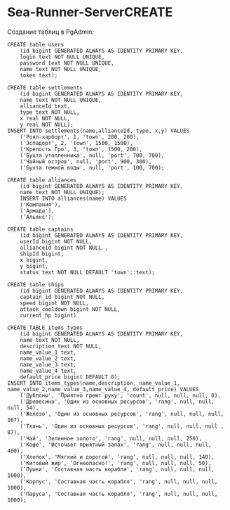 # Sea-Runner-ServerCREATE

Создание таблиц в PgAdmin:

    CREATE table users 
        (id bigint GENERATED ALWAYS AS IDENTITY PRIMARY KEY,
        login text NOT NULL UNIQUE,
        password text NOT NULL UNIQUE,
        name text NOT NULL UNIQUE,
        token text);
        
    CREATE table settlements 
        (id bigint GENERATED ALWAYS AS IDENTITY PRIMARY KEY,
        name text NOT NULL UNIQUE,
        allianceId text,
        type text NOT NULL,
        x real NOT NULL,
        y real NOT NULL);
    INSERT INTO settlements(name,allianceId, type, x,y) VALUES 
        ('Роял-харборт', 1, 'town', 200, 200),
        ('Эспадорт', 2, 'town', 1500, 1500),
        ('Крепость Гро', 3, 'town', 1500, 200),
        ('Бухта утопленника', null, 'port', 700, 700),
        ('Чайный остров', null, 'port', 900, 300),
        ('Бухта темной воды', null, 'port', 100, 700);

    CREATE table alliances 
        (id bigint GENERATED ALWAYS AS IDENTITY PRIMARY KEY,
        name text NOT NULL UNIQUE);
        INSERT INTO alliances(name) VALUES 
        ('Компания'),
        ('Армада'),
        ('Альянс');

    CREATE table captains 
        (id bigint GENERATED ALWAYS AS IDENTITY PRIMARY KEY,
        userId bigint NOT NULL,
        allianceId bigint NOT NULL ,
        shipId bigint,
        x bigint,
        y bigint,
        status text NOT NULL DEFAULT 'town'::text);
    
    CREATE table ships 
        (id bigint GENERATED ALWAYS AS IDENTITY PRIMARY KEY,
        captain_id bigint NOT NULL,
        speed bigint NOT NULL,
        attack_cooldown bigint NOT NULL,
        current_hp bigint)

    CREATE TABLE items_types
        (id bigint GENERATED ALWAYS AS IDENTITY PRIMARY KEY,
        name text NOT NULL,
        description text NOT NULL,
        name_value_1 text,
        name_value_2 text,
        name_value_3 text,
        name_value_4 text, 
        default_price bigint DEFAULT 0);
    INSERT INTO items_types(name,description, name_value_1, name_value_2,name_value_3,name_value_4, default_price) VALUES
        ('Дублоны', 'Приятно греют руку', 'count', null, null, null, 0),
        ('Древесина', 'Один из основных ресурсов', 'rang', null, null, null, 54),
        ('Железо', 'Один из основных ресурсов', 'rang', null, null, null, 167),
        ('Ткань', 'Один из основных ресурсов', 'rang', null, null, null , 87),
        ('Чай', 'Зеленное золото', 'rang', null, null, null, 250),
        ('Кофе', 'Источает приятный запах', 'rang', null, null, null, 400),
        ('Хлопок', 'Мягкий и дорогой', 'rang', null, null, null, 140),
        ('Китовый жир', 'Огнеопасно!', 'rang', null, null, null, 50),
        ('Пушки', 'Составная часть корабля', 'rang', null, null, null, 1000),
        ('Корпус', 'Составная часть корабля', 'rang', null, null, null, 1000),
        ('Паруса', 'Составная часть корабля', 'rang', null, null, null, 1000);

    